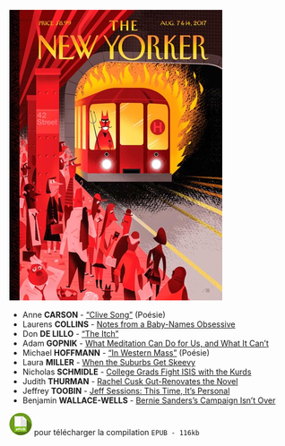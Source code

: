 <link href="Ulysses.css" rel="stylesheet"></link>

![](20170807_NYorker.jpg "The New Yorker - August 7th & 14th, 2017")

* Anne **CARSON** - [“Clive Song”](https://www.evernote.com/shard/s122/sh/a9ad5e3f-de95-4820-935a-d26fee880407/812fc8b57d969669b053fd485c14a271) (Poésie)
* Laurens **COLLINS** - [Notes from a Baby-Names Obsessive](https://www.evernote.com/shard/s122/sh/0115a5b1-6f14-4460-923a-74448258b1a8/11c0a6d58279cbc1a3f2a057940ca406)
* Don **DE LILLO** - [“The Itch”](https://www.evernote.com/shard/s122/sh/c28e454e-3421-48b3-84d5-15f621596aee/668e611170e6e369ec5f515b1779ad16)
* Adam **GOPNIK** - [What Meditation Can Do for Us, and What It Can’t](https://www.evernote.com/shard/s122/sh/815e38a7-e236-4b2d-b24d-5400b4fe9b75/8f7cc4901f96d0ef73f0b0b874751992)
* Michael **HOFFMANN** - [“In Western Mass”](https://www.evernote.com/shard/s122/sh/1ac3e67f-5218-43ac-b5b4-b0e00d3cbf58/4df65c70abd2bfc6624d9a46aa248913) (Poésie)
* Laura **MILLER** - [When the Suburbs Get Skeevy](https://www.evernote.com/shard/s122/sh/67cd5148-003f-4893-943b-3ce3d21be60a/ea964b513449f61e3605f2baa940a284)
* Nicholas **SCHMIDLE** - [College Grads Fight ISIS with the Kurds](https://www.evernote.com/shard/s122/sh/0649e3e7-3cb0-48a3-a4e3-2fb0285f31b1/2c2fe342c8e34bd4ceb39081f12637ae)
* Judith **THURMAN** - [Rachel Cusk Gut-Renovates the Novel](https://www.evernote.com/shard/s122/sh/9c82d858-ca5f-457f-a2e6-3fff9b560822/598ba54d00f42405fbb67ab137a10f5a)
* Jeffrey **TOOBIN** - [Jeff Sessions: This Time, It’s Personal](https://www.evernote.com/shard/s122/sh/6fa5f886-d056-47f5-84cf-88bc4d6de834/378849297dcc4b64da606898e2a060b4)
* Benjamin **WALLACE-WELLS** - [Bernie Sanders’s Campaign Isn’t Over](https://www.evernote.com/shard/s122/sh/a1ba12e4-1793-496c-9c98-61743c5e6bbd/d13c08c8b4f1d6fcca4ffe0a3f8e51df)

[![](epub.png "lire les articles hors-ligne")](20170807_NYorker.epub) pour télécharger la compilation `EPUB - 116kb`
